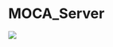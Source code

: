 # MOCA_Server

<img src="https://img.shields.io/badge/JAVA-#007396?style=flat-square&logo=Java&logoColor=white"/>

